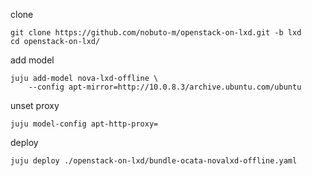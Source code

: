clone

    git clone https://github.com/nobuto-m/openstack-on-lxd.git -b lxd
    cd openstack-on-lxd/

add model

    juju add-model nova-lxd-offline \
        --config apt-mirror=http://10.0.8.3/archive.ubuntu.com/ubuntu

unset proxy

    juju model-config apt-http-proxy=

deploy

    juju deploy ./openstack-on-lxd/bundle-ocata-novalxd-offline.yaml
